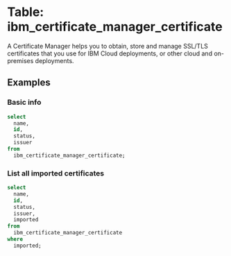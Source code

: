 # Table: ibm_certificate_manager_certificate

A Certificate Manager helps you to obtain, store and manage SSL/TLS certificates that you use for IBM Cloud deployments, or other cloud and on-premises deployments.

## Examples

### Basic info

```sql
select
  name,
  id,
  status,
  issuer
from
  ibm_certificate_manager_certificate;
```

### List all imported certificates

```sql
select
  name,
  id,
  status,
  issuer,
  imported
from
  ibm_certificate_manager_certificate
where
  imported;
```
